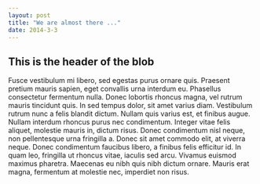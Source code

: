```yaml
---
layout: post
title: "We are almost there ..."
date: 2014-3-3
---
```

## This is the header of the blob
Fusce vestibulum mi libero, sed egestas purus ornare quis. Praesent pretium mauris sapien, eget convallis urna interdum eu. Phasellus consectetur fermentum nulla. Donec lobortis rhoncus magna, vel rutrum mauris tincidunt quis. In sed tempus dolor, sit amet varius diam. Vestibulum rutrum nunc a felis blandit dictum. Nullam quis varius est, et finibus augue. Nullam interdum rhoncus purus nec condimentum. Integer vitae felis aliquet, molestie mauris in, dictum risus. Donec condimentum nisl neque, non pellentesque urna fringilla a. Donec sit amet commodo elit, at viverra neque. Donec condimentum faucibus libero, a finibus felis efficitur id. In quam leo, fringilla ut rhoncus vitae, iaculis sed arcu. Vivamus euismod maximus pharetra. Maecenas eu nibh quis nibh dictum ornare. Mauris erat magna, fermentum at molestie nec, imperdiet non risus.